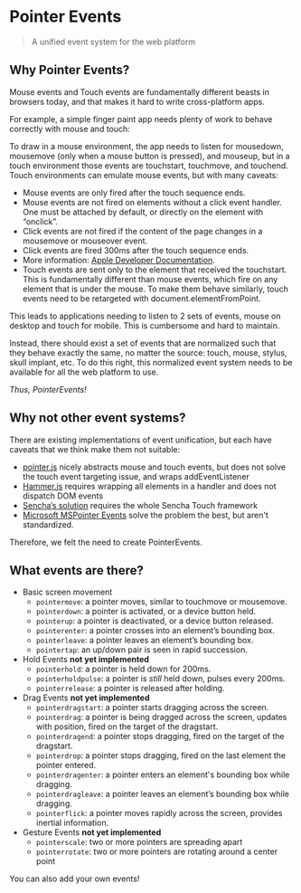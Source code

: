 # Pointer Events
> A unified event system for the web platform

## Why Pointer Events?

Mouse events and Touch events are fundamentally different beasts in browsers today, and that makes it hard to write cross-platform apps.

For example, a simple finger paint app needs plenty of work to behave correctly with mouse and touch:

To draw in a mouse environment, the app needs to listen for mousedown, mousemove (only when a mouse button is pressed), and mouseup, but in a touch environment those events are touchstart, touchmove, and touchend.
Touch environments can emulate mouse events, but with many caveats:
- Mouse events are only fired after the touch sequence ends.
- Mouse events are not fired on elements without a click event handler. One must be attached by default, or directly on the element with “onclick”.
- Click events are not fired if the content of the page changes in a mousemove or mouseover event.
- Click events are fired 300ms after the touch sequence ends.
- More information: [Apple Developer Documentation](http://developer.apple.com/library/safari/#documentation/appleapplications/reference/safariwebcontent/HandlingEvents/HandlingEvents.htmls).
- Touch events are sent only to the element that received the touchstart. This is fundamentally different than mouse events, which fire on any element that is under the mouse. To make them behave similarly, touch events need to be retargeted with document.elementFromPoint.

This leads to applications needing to listen to 2 sets of events, mouse on desktop and touch for mobile. This is cumbersome and hard to maintain.

Instead, there should exist a set of events that are normalized such that they behave exactly the same, no matter the source: touch, mouse, stylus, skull implant, etc.
To do this right, this normalized event system needs to be available for all the web platform to use.

*Thus, PointerEvents!*

## Why not other event systems?

There are existing implementations of event unification, but each have caveats that we think make them not suitable:
- [pointer.js](https://github.com/borismus/pointer.js) nicely abstracts mouse and touch events, but does not solve the touch event targeting issue, and wraps addEventListener
- [Hammer.js](http://eightmedia.github.com/hammer.js/) requires wrapping all elements in a handler and does not dispatch DOM events
- [Sencha’s solution](http://www.sencha.com/products/touch) requires the whole Sencha Touch framework
- [Microsoft MSPointer Events](http://msdn.microsoft.com/en-us/library/ie/hh673557.aspx) solve the problem the best, but aren't standardized.

Therefore, we felt the need to create PointerEvents.

## What events are there?

- Basic screen movement
  - `pointermove`: a pointer moves, similar to touchmove or mousemove.
  - `pointerdown`: a pointer is activated, or a device button held.
  - `pointerup`: a pointer is deactivated, or a device button released.
  - `pointerenter`: a pointer crosses into an element’s bounding box.
  - `pointerleave`: a pointer leaves an element’s bounding box.
  - `pointertap`: an up/down pair is seen in rapid succession.
- Hold Events **not yet implemented**
  - `pointerhold`: a pointer is held down for 200ms.
  - `pointerholdpulse`: a pointer is *still* held down, pulses every 200ms.
  - `pointerrelease`: a pointer is released after holding.
- Drag Events **not yet implemented**
  - `pointerdragstart`: a pointer starts dragging across the screen.
  - `pointerdrag`: a pointer is being dragged across the screen, updates with position, fired on the target of the dragstart.
  - `pointerdragend`: a pointer stops dragging, fired on the target of the dragstart.
  - `pointerdrop`: a pointer stops dragging, fired on the last element the pointer entered.
  - `pointerdragenter`: a pointer enters an element's bounding box while dragging.
  - `pointerdragleave`: a pointer leaves an element’s bounding box while dragging.
  - `pointerflick`: a pointer moves rapidly across the screen, provides inertial information.
- Gesture Events **not yet implemented**
  - `pointerscale`: two or more pointers are spreading apart
  - `pointerrotate`: two or more pointers are rotating around a center point

You can also add your own events!
